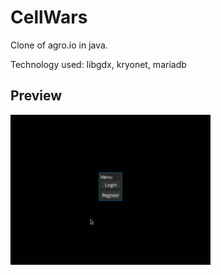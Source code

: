 CellWars
=============
Clone of agro.io in java.

Technology used: libgdx, kryonet, mariadb

Preview
-------
![preview](core/assets/cellwars.gif)
